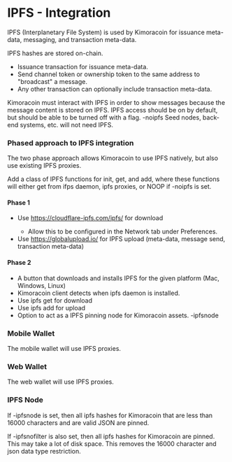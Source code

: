 # IPFS - Integration

IPFS (Interplanetary File System) is used by Kimoracoin for issuance meta-data, messaging, and transaction meta-data. 

IPFS hashes are stored on-chain.
* Issuance transaction for issuance meta-data.
* Send channel token or ownership token to the same address to "broadcast" a message.
* Any other transaction can optionally include transaction meta-data. 

Kimoracoin must interact with IPFS in order to show messages because the message content is stored on IPFS.  IPFS access should be on by default, but should be able to be turned off with a flag.  -noipfs  Seed nodes, back-end systems, etc. will not need IPFS.

### Phased approach to IPFS integration

The two phase approach allows Kimoracoin to use IPFS natively, but also use existing IPFS proxies.

Add a class of IPFS functions for init, get, and add, where these functions will either get from ifps daemon, ipfs proxies, or NOOP if -noipfs is set.


#### Phase 1
* Use https://cloudflare-ipfs.com/ipfs/<IPFS hash> for download
	* Allow this to be configured in the Network tab under Preferences.
* Use https://globalupload.io/ for IPFS upload (meta-data, message send, transaction meta-data)


#### Phase 2
* A button that downloads and installs IPFS for the given platform (Mac, Windows, Linux)
* Kimoracoin client detects when ipfs daemon is installed.
* Use ipfs get for download
* Use ipfs add for upload
* Option to act as a IPFS pinning node for Kimoracoin assets.  -ipfsnode

### Mobile Wallet

The mobile wallet will use IPFS proxies.

### Web Wallet

The web wallet will use IPFS proxies.

### IPFS Node
If -ipfsnode is set, then all ipfs hashes for Kimoracoin that are less than 16000 characters and are valid JSON are pinned.

If -ipfsnofilter is also set, then all ipfs hashes for Kimoracoin are pinned.  This may take a lot of disk space.  This removes the 16000 character and json data type restriction.

